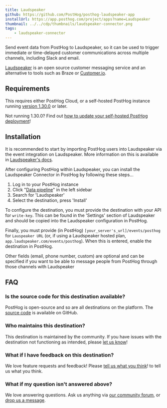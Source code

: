 ```yaml
---
title: Laudspeaker
github: https://github.com/PostHog/posthog-laudspeaker-app
installUrl: https://app.posthog.com/project/apps?name=Laudspeaker
thumbnail: ../../cdp/thumbnails/laudspeaker-connector.png
tags:
    - laudspeaker-connector
---
```


Send event data from PostHog to Laudspeaker, so it can be used to trigger immediate or time-delayed customer communications across multiple channels, including Slack and email. 

[Laudspeaker](https://laudspeaker.com/) is an open source customer messaging service and an alternative to tools such as Braze or [Customer.io](/apps/customer-io). 

## Requirements

This requires either PostHog Cloud, or a self-hosted PostHog instance running [version 1.30.0](https://posthog.com/blog/the-posthog-array-1-30-0) or later.

Not running 1.30.0? Find out [how to update your self-hosted PostHog deployment](https://posthog.com/docs/runbook/upgrading-posthog)!

## Installation

It is recommended to start by importing PostHog users into Laudspeaker via the event integration on Laudspeaker. More information on this is available in [Laudspeaker's docs](https://laudspeaker.com/docs/).

After configuring PostHog within Laudspeaker, you can install the Laudspeaker Connector in PostHog by following these steps...

1. Log in to your PostHog instance
2.  Click "[Data pipeline](https://us.posthog.com/apps)" in the left sidebar
3. Search for 'Laudspeaker'
4. Select the destination, press 'Install'

To configure the destination, you must provide the destination with your API for `write-key`. This can be found in the 'Settings' section of Laudspeaker and should be copied into the Laudspeaker configuration in PostHog. 

Finally, you must provide (in PostHog) `[your_server's_url]/events/posthog` for `Lauspeaker URL` (or, if using a Laudspeaker hosted plan, `app.laudspeaker.com/events/posthog`). When this is entered, enable the destination in PostHog. 

Other fields (email, phone number, custom) are optional and can be specified if you want to be able to message people from PostHog through those channels with Laudspeaker

## FAQ

### Is the source code for this destination available?

PostHog is open-source and so are all destinations on the platform. The [source code](https://github.com/PostHog/posthog-laudspeaker-app) is available on GitHub.

### Who maintains this destination?

This destination is maintained by the community. If you have issues with the destination not functioning as intended, please [let us know](http://app.posthog.com/home#supportModal)!

### What if I have feedback on this destination?

We love feature requests and feedback! Please [tell us what you think](http://app.posthog.com/home#supportModal)! to tell us what you think.

### What if my question isn't answered above?

We love answering questions. Ask us anything via [our community forum](/questions), or [drop us a message](http://app.posthog.com/home#supportModal). 